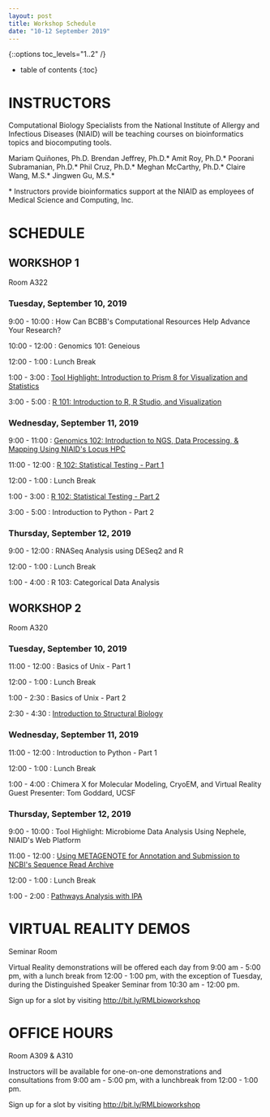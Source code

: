 ```yaml
---
layout: post
title: Workshop Schedule
date: "10-12 September 2019"
---
```

{::options toc_levels="1..2" /}

* table of contents
{:toc}

# INSTRUCTORS
Computational Biology Specialists from the National Institute of Allergy and Infectious Diseases (NIAID) will be teaching courses on bioinformatics topics and biocomputing tools.

Mariam Quiñones, Ph.D.
Brendan Jeffrey, Ph.D.\*
Amit Roy, Ph.D.\*
Poorani Subramanian, Ph.D.\*
Phil Cruz, Ph.D.\*
Meghan McCarthy, Ph.D.\*
Claire Wang, M.S.\*
Jingwen Gu, M.S.\*

\* Instructors provide bioinformatics support at the NIAID as employees of Medical Science and Computing, Inc.

# SCHEDULE

## WORKSHOP 1
Room A322

### Tuesday, September 10, 2019

9:00 - 10:00
: How Can BCBB's Computational Resources Help Advance Your Research?

10:00 - 12:00
: Genomics 101: Geneious

12:00 - 1:00
: Lunch Break

1:00 - 3:00
: [Tool Highlight: Introduction to Prism 8 for Visualization and Statistics](https://github.com/niaid/Prism)

3:00 - 5:00
: [R 101: Introduction to R, R Studio, and Visualization](https://github.com/niaid/R_Intro)

### Wednesday, September 11, 2019

9:00 - 11:00
: [Genomics 102: Introduction to NGS, Data Processing, & Mapping Using NIAID's Locus HPC](https://github.com/niaid/NGS_Intro)

11:00 - 12:00
: [R 102: Statistical Testing - Part 1](https://github.com/niaid/ACE/tree/master/Statistical%20Testing)

12:00 - 1:00
: Lunch Break

1:00 - 3:00
: [R 102: Statistical Testing - Part 2](https://github.com/niaid/ACE/tree/master/Statistical%20Testing)

3:00 - 5:00
: Introduction to Python - Part 2

### Thursday, September 12, 2019

9:00 - 12:00
: RNASeq Analysis using DESeq2 and R

12:00 - 1:00
: Lunch Break

1:00 - 4:00
: R 103: Categorical Data Analysis


## WORKSHOP 2

Room A320

### Tuesday, September 10, 2019

11:00 - 12:00
: Basics of Unix - Part 1

12:00 - 1:00
: Lunch Break

1:00 - 2:30
: Basics of Unix - Part 2

2:30 - 4:30
: [Introduction to Structural Biology](https://github.com/niaid/Introduction-to-Structural-Biology)

### Wednesday, September 11, 2019

11:00 - 12:00
: Introduction to Python - Part 1

12:00 - 1:00
: Lunch Break

1:00 - 4:00
: Chimera X for Molecular Modeling, CryoEM, and Virtual Reality
Guest Presenter: Tom Goddard, UCSF

### Thursday, September 12, 2019

9:00 - 10:00
: Tool Highlight: Microbiome Data Analysis Using Nephele, NIAID's
Web Platform

11:00 - 12:00
: [Using METAGENOTE for Annotation and Submission to NCBI's Sequence Read Archive](https://github.com/niaid/metagenote)

12:00 - 1:00
: Lunch Break

1:00 - 2:00
: [Pathways Analysis with IPA](https://github.com/niaid/pathways)

# VIRTUAL REALITY DEMOS
Seminar Room

Virtual Reality demonstrations will be offered each day from 9:00 am - 5:00 pm, with a lunch break from 12:00 - 1:00 pm, with the exception of Tuesday, during the Distinguished Speaker Seminar from 10:30 am - 12:00 pm.

Sign up for a slot by visiting <http://bit.ly/RMLbioworkshop>


# OFFICE HOURS
Room A309 & A310

Instructors will be available for one-on-one demonstrations and consultations from 9:00 am - 5:00 pm, with a lunchbreak from 12:00 - 1:00 pm.

Sign up for a slot by visiting  <http://bit.ly/RMLbioworkshop>

